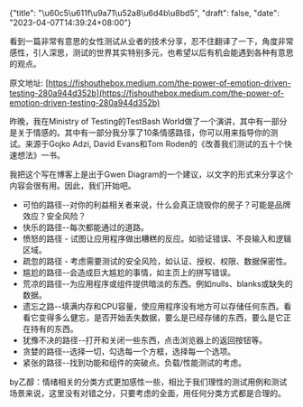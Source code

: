 {"title": "\u60c5\u611f\u9a71\u52a8\u6d4b\u8bd5", "draft": false, "date": "2023-04-07T14:39:24+08:00"}

看到一篇非常有意思的女性测试从业者的技术分享，忍不住翻译了一下，角度非常感性，引人深思，测试的世界其实特别多元，也希望以后有机会能遇到各种有意思的观点。

原文地址: [https://fishouthebox.medium.com/the-power-of-emotion-driven-testing-280a944d352b](https://fishouthebox.medium.com/the-power-of-emotion-driven-testing-280a944d352b)

昨晚，我在Ministry of Testing的TestBash World做了一个演讲，其中有一部分是关于情感的。其中有一部分我分享了10条情感路径，你可以用来指导你的测试。来源于Gojko Adzi, David Evans和Tom Roden的《改善我们测试的五十个快速想法》一书。

我把这个写在博客上是出于Gwen Diagram的一个建议，以文字的形式来分享这个内容会很有用。因此，我们开始吧。

- 可怕的路径--对你的利益相关者来说，什么会真正烧毁你的房子？可能是品牌效应？安全风险？
- 快乐的路径--每次都能通过的道路。
- 愤怒的路径 - 试图让应用程序做出糟糕的反应。如验证错误、不良输入和逻辑区域。
- 疏忽的路径 - 考虑需要测试的安全风险，如认证、授权、权限、数据保密性。
- 尴尬的路径--会造成巨大尴尬的事情，如主页上的拼写错误。
- 荒凉的路径--为应用程序或组件提供暗淡的东西。例如nulls、blanks或缺失的数据。
- 遗忘之路--填满内存和CPU容量，使应用程序没有地方可以存储任何东西。看看它变得多么健忘，是否开始丢失数据，要么是已经存储的东西，要么是它正在持有的东西。
- 犹豫不决的路径--打开和关闭一些东西，点击浏览器上的返回按钮等。
- 贪婪的路径--选择一切，勾选每一个方框，选择每一个选项。
- 紧张的路径--找到功能和组件的突破点。负载/性能测试的考虑。

by乙醇：情绪相关的分类方式更加感性一些，相比于我们理性的测试用例和测试场景来说，这里没有对错之分，只要考虑的全面，用任何分类方式都是合理的。